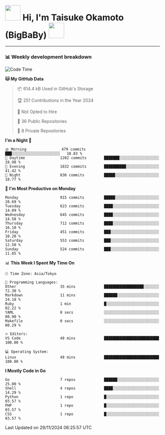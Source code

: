 <!-- Title -->
<h1>
    <img src="https://media.tenor.com/TlyRveJkgo4AAAAi/cloud-cloud-strife.gif" width="50"/> 
    Hi, I'm Taisuke Okamoto (BigBaBy) 
    <img src="https://media.tenor.com/TlyRveJkgo4AAAAi/cloud-cloud-strife.gif" width="50"/>
</h1>

---

<h3> 📊 Weekly development breakdown </h3>
<!-- waka-readme-stats -->

<!--START_SECTION:waka-->
![Code Time](http://img.shields.io/badge/Code%20Time-1%2C907%20hrs%206%20mins-blue)

**🐱 My GitHub Data** 

> 📦 614.4 kB Used in GitHub's Storage 
 > 
> 🏆 251 Contributions in the Year 2024
 > 
> 🚫 Not Opted to Hire
 > 
> 📜 36 Public Repositories 
 > 
> 🔑 8 Private Repositories 
 > 
**I'm a Night 🦉** 

```text
🌞 Morning                479 commits         ███░░░░░░░░░░░░░░░░░░░░░░   10.83 % 
🌆 Daytime                1282 commits        ███████░░░░░░░░░░░░░░░░░░   28.98 % 
🌃 Evening                1832 commits        ██████████░░░░░░░░░░░░░░░   41.42 % 
🌙 Night                  830 commits         █████░░░░░░░░░░░░░░░░░░░░   18.77 % 
```
📅 **I'm Most Productive on Monday** 

```text
Monday                   915 commits         █████░░░░░░░░░░░░░░░░░░░░   20.69 % 
Tuesday                  623 commits         ████░░░░░░░░░░░░░░░░░░░░░   14.09 % 
Wednesday                645 commits         ████░░░░░░░░░░░░░░░░░░░░░   14.58 % 
Thursday                 712 commits         ████░░░░░░░░░░░░░░░░░░░░░   16.10 % 
Friday                   451 commits         ███░░░░░░░░░░░░░░░░░░░░░░   10.20 % 
Saturday                 553 commits         ███░░░░░░░░░░░░░░░░░░░░░░   12.50 % 
Sunday                   524 commits         ███░░░░░░░░░░░░░░░░░░░░░░   11.85 % 
```


📊 **This Week I Spent My Time On** 

```text
🕑︎ Time Zone: Asia/Tokyo

💬 Programming Languages: 
Other                    35 mins             ██████████████████░░░░░░░   72.30 % 
Markdown                 11 mins             ██████░░░░░░░░░░░░░░░░░░░   24.18 % 
Ruby                     1 min               █░░░░░░░░░░░░░░░░░░░░░░░░   02.22 % 
YAML                     0 secs              ░░░░░░░░░░░░░░░░░░░░░░░░░   00.90 % 
Makefile                 0 secs              ░░░░░░░░░░░░░░░░░░░░░░░░░   00.29 % 

🔥 Editors: 
VS Code                  48 mins             █████████████████████████   100.00 % 

💻 Operating System: 
Linux                    48 mins             █████████████████████████   100.00 % 
```

**I Mostly Code in Go** 

```text
Go                       7 repos             ██████░░░░░░░░░░░░░░░░░░░   25.00 % 
Shell                    4 repos             ████░░░░░░░░░░░░░░░░░░░░░   14.29 % 
Python                   1 repo              █░░░░░░░░░░░░░░░░░░░░░░░░   03.57 % 
PHP                      1 repo              █░░░░░░░░░░░░░░░░░░░░░░░░   03.57 % 
CSS                      1 repo              █░░░░░░░░░░░░░░░░░░░░░░░░   03.57 % 
```




 Last Updated on 29/11/2024 06:25:57 UTC
<!--END_SECTION:waka-->
